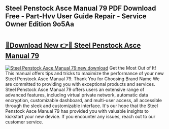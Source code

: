 ## Steel Penstock Asce Manual 79 PDF Download Free - Part-Hvv User Guide Repair - Service Owner Edition 9o5Aa

# <h2><a href="http://bc76209.oget.top/?id=Steel+Penstock+Asce+Manual+79">🔗Download New 👉🔴 Steel Penstock Asce Manual 79</a></h2>

[![Steel Penstock Asce Manual 79 new download](https://i.imgur.com/5g1atiW.png)](http://bc76209.oget.top/?id=Steel+Penstock+Asce+Manual+79)
Get the Most Out of It! This manual offers tips and tricks to maximize the performance of your new Steel Penstock Asce Manual 79. Thank You for Choosing Brand Name We are committed to providing you with exceptional products and services. Steel Penstock Asce Manual 79 offers users an extensive range of advanced features, including virtual private network, automatic data encryption, customizable dashboard, and multi-user access, all accessible through the sleek and customizable interface. It's our hope that the Steel Penstock Asce Manual 79 has provided you with valuable insights to kickstart your new device. If you encounter any issues, reach out to our customer service.
